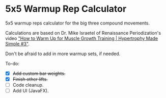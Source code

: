 # 5x5 Warmup Rep Calculator

5x5 warmup reps calculator for the big three compound movements.

Calculations are based on Dr. Mike Israetel of Renaissance Periodization's video ["How to Warm Up for Muscle Growth Training | Hypertrophy Made Simple #3"](youtube.com/watch?v=HDq-68SlPgQ).

Don't be afraid to add in more warmup sets, if needed.

To-do:
- [x] ~~Add custom bar weights.~~
- [x] ~~Finish other lifts.~~
- [ ] Code cleanup.
- [ ] Add UI (JavaFX).